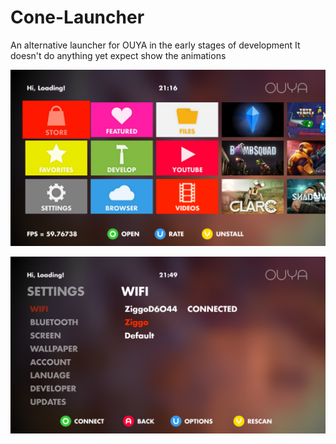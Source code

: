 Cone-Launcher
=============

An alternative launcher for OUYA in the early stages of development
It doesn't do anything yet expect show the animations

![Alt text](/Screenshots/screen_one.png "Optional title")

![Alt text](/Screenshots/screen_two.png "Optional title")
